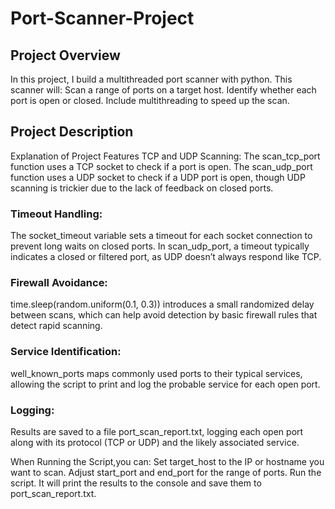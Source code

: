 # Port-Scanner-Project

## Project Overview
In this project, I build a multithreaded port scanner with python. This scanner will:
Scan a range of ports on a target host.
Identify whether each port is open or closed.
Include multithreading to speed up the scan.

## Project Description
Explanation of Project Features
TCP and UDP Scanning:
The scan_tcp_port function uses a TCP socket to check if a port is open.
The scan_udp_port function uses a UDP socket to check if a UDP port is open, though UDP scanning is trickier due to the lack of feedback on closed ports.

### Timeout Handling:
The socket_timeout variable sets a timeout for each socket connection to prevent long waits on closed ports.
In scan_udp_port, a timeout typically indicates a closed or filtered port, as UDP doesn’t always respond like TCP.

### Firewall Avoidance:
time.sleep(random.uniform(0.1, 0.3)) introduces a small randomized delay between scans, which can help avoid detection by basic firewall rules that detect rapid scanning.

### Service Identification:
well_known_ports maps commonly used ports to their typical services, allowing the script to print and log the probable service for each open port.

### Logging:
Results are saved to a file port_scan_report.txt, logging each open port along with its protocol (TCP or UDP) and the likely associated service.

When Running the Script,you can:
Set target_host to the IP or hostname you want to scan.
Adjust start_port and end_port for the range of ports.
Run the script. It will print the results to the console and save them to port_scan_report.txt.

